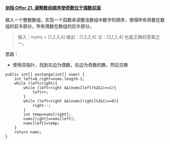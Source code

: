 #### [剑指 Offer 21. 调整数组顺序使奇数位于偶数前面](https://leetcode-cn.com/problems/diao-zheng-shu-zu-shun-xu-shi-qi-shu-wei-yu-ou-shu-qian-mian-lcof/)

输入一个整数数组，实现一个函数来调整该数组中数字的顺序，使得所有奇数在数组的前半部分，所有偶数在数组的后半部分。

>输入：nums = [1,2,3,4]
>输出：[1,3,2,4] 
>注：[3,1,2,4] 也是正确的答案之一。



思路：

- 使用双指针，找到左边为偶数，右边为奇数的数，然后交换



```
public int[] exchange(int[] nums) {
    int left=0,right=nums.length-1;
    while (left<right){
        while (left<right &&(nums[left]%2&1)==1){
            left++;
        }
        while (left<right &&(nums[right]%2&1)==0){
            right--;
        }
        int temp=nums[right];
        nums[right]=nums[left];
        nums[left]=temp;
    }
    return nums;
}
```